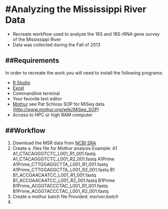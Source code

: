 #Analyzing the Mississippi River Data
======================================

* Recreate workflow used to analyze the 16S and 18S rRNA gene survey of the Mississippi River
* Data was collected during the Fall of 2013

##Requirements
--------------

In order to recreate the work you will need to install the following programs:
* [R Studio](https://www.rstudio.com/)
* [Excel](https://office.live.com/start/Excel.aspx)
* Commandline terminal
* Your favorite text editor
* [Mothur](http://www.mothur.org/)
    see Pat Schloss SOP for MiSeq data (http://www.mothur.org/wiki/MiSeq_SOP)
* Access to HPC or high RAM computer

##Workflow
----------

1) Download the MSR data from [NCBI SRA](http://www.ncbi.nlm.nih.gov/sra)
2) Create a .files file for Mothur analysis
    Example:
        A1	A1_CTACAGGGTCTC_L001_R1_001.fastq	A1_CTACAGGGTCTC_L001_R2_001.fastq
        A1Prime	A1Prime_CTTGGAGGCTTA_L001_R1_001.fastq	A1Prime_CTTGGAGGCTTA_L001_R2_001.fastq
        B1	B1_ACCGAACAATCC_L001_R1_001.fastq	B1_ACCGAACAATCC_L001_R2_001.fastq
        B1Prime	B1Prime_ACGGTACCCTAC_L001_R1_001.fastq	B1Prime_ACGGTACCCTAC_L001_R2_001.fastq
3) Create a mothur batch file
    Provided: *msriver.batch*
4)
